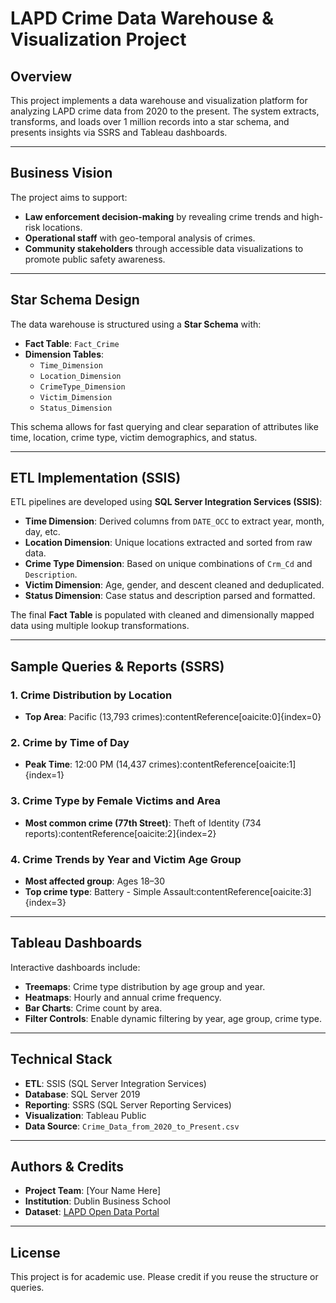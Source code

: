 # LAPD Crime Data Warehouse & Visualization Project

## Overview

This project implements a data warehouse and visualization platform for analyzing LAPD crime data from 2020 to the present. The system extracts, transforms, and loads over 1 million records into a star schema, and presents insights via SSRS and Tableau dashboards.

---

## Business Vision

The project aims to support:

- **Law enforcement decision-making** by revealing crime trends and high-risk locations.
- **Operational staff** with geo-temporal analysis of crimes.
- **Community stakeholders** through accessible data visualizations to promote public safety awareness.

---

## Star Schema Design

The data warehouse is structured using a **Star Schema** with:

- **Fact Table**: `Fact_Crime`
- **Dimension Tables**:
  - `Time_Dimension`
  - `Location_Dimension`
  - `CrimeType_Dimension`
  - `Victim_Dimension`
  - `Status_Dimension`

This schema allows for fast querying and clear separation of attributes like time, location, crime type, victim demographics, and status.

---

## ETL Implementation (SSIS)

ETL pipelines are developed using **SQL Server Integration Services (SSIS)**:

- **Time Dimension**: Derived columns from `DATE_OCC` to extract year, month, day, etc.
- **Location Dimension**: Unique locations extracted and sorted from raw data.
- **Crime Type Dimension**: Based on unique combinations of `Crm_Cd` and `Description`.
- **Victim Dimension**: Age, gender, and descent cleaned and deduplicated.
- **Status Dimension**: Case status and description parsed and formatted.

The final **Fact Table** is populated with cleaned and dimensionally mapped data using multiple lookup transformations.

---

## Sample Queries & Reports (SSRS)

### 1. Crime Distribution by Location
- **Top Area**: Pacific (13,793 crimes):contentReference[oaicite:0]{index=0}

### 2. Crime by Time of Day
- **Peak Time**: 12:00 PM (14,437 crimes):contentReference[oaicite:1]{index=1}

### 3. Crime Type by Female Victims and Area
- **Most common crime (77th Street)**: Theft of Identity (734 reports):contentReference[oaicite:2]{index=2}

### 4. Crime Trends by Year and Victim Age Group
- **Most affected group**: Ages 18–30
- **Top crime type**: Battery - Simple Assault:contentReference[oaicite:3]{index=3}

---

## Tableau Dashboards

Interactive dashboards include:

- **Treemaps**: Crime type distribution by age group and year.
- **Heatmaps**: Hourly and annual crime frequency.
- **Bar Charts**: Crime count by area.
- **Filter Controls**: Enable dynamic filtering by year, age group, crime type.

---

## Technical Stack

- **ETL**: SSIS (SQL Server Integration Services)
- **Database**: SQL Server 2019
- **Reporting**: SSRS (SQL Server Reporting Services)
- **Visualization**: Tableau Public
- **Data Source**: `Crime_Data_from_2020_to_Present.csv`

---

## Authors & Credits

- **Project Team**: [Your Name Here]
- **Institution**: Dublin Business School
- **Dataset**: [LAPD Open Data Portal](https://data.lacity.org/)

---

## License

This project is for academic use. Please credit if you reuse the structure or queries.
